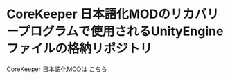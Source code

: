 # CoreKeeper 日本語化MODのリカバリープログラムで使用されるUnityEngineファイルの格納リポジトリ
CoreKeeper 日本語化MODは [こちら](https://github.com/azutake/corekeeper-jp)
